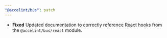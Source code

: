 ```yaml
---
"@accelint/bus": patch
---
```


-  **Fixed** Updated documentation to correctly reference React hooks from the `@accelint/bus/react` module.
